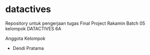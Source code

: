 # datactives
Repository untuk pengerjaan tugas Final Project Rakamin Batch 05 kelompok DATACTIVES 6A

Anggota Kelompok
- Dendi Pratama 
